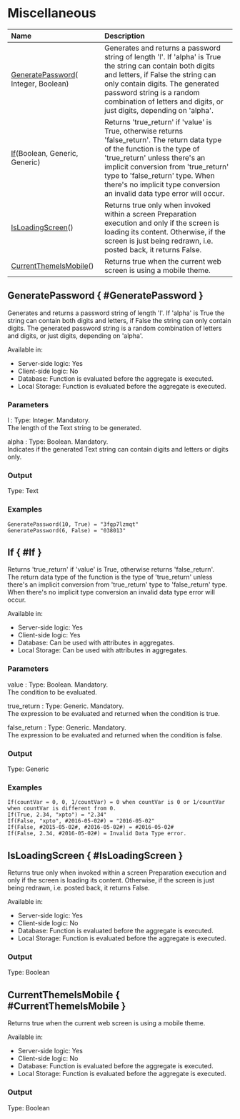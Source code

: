 # Miscellaneous

| Name | Description |
| :--- | :--- |
| [GeneratePassword](builtinfunction.miscellaneous.md#GeneratePassword)\(​Integer, Boolean\) | Generates and returns a password string of length 'l'. If 'alpha' is True the string can contain both digits and letters, if False the string can only contain digits. The generated password string is a random combination of letters and digits, or just digits, depending on 'alpha'. |
| [If](builtinfunction.miscellaneous.md#If)\(​Boolean, Generic, Generic\) | Returns 'true\_return' if 'value' is True, otherwise returns 'false\_return'. The return data type of the function is the type of 'true\_return' unless there's an implicit conversion from 'true\_return' type to 'false\_return' type. When there's no implicit type conversion an invalid data type error will occur. |
| [IsLoadingScreen](builtinfunction.miscellaneous.md#IsLoadingScreen)\(\) | Returns true only when invoked within a screen Preparation execution and only if the screen is loading its content. Otherwise, if the screen is just being redrawn, i.e. posted back, it returns False. |
| [CurrentThemeIsMobile](builtinfunction.miscellaneous.md#CurrentThemeIsMobile)\(\) | Returns true when the current web screen is using a mobile theme. |

## GeneratePassword { \#GeneratePassword }

Generates and returns a password string of length 'l'. If 'alpha' is True the string can contain both digits and letters, if False the string can only contain digits. The generated password string is a random combination of letters and digits, or just digits, depending on 'alpha'.

Available in:

* Server-side logic: Yes
* Client-side logic: No
* Database: Function is evaluated before the aggregate is executed.
* Local Storage: Function is evaluated before the aggregate is executed.

### Parameters

l : Type: Integer. Mandatory.  
The length of the Text string to be generated.

alpha : Type: Boolean. Mandatory.  
Indicates if the generated Text string can contain digits and letters or digits only.

### Output

Type: Text

### Examples

```text
GeneratePassword(10, True) = "3fgp7lzmqt"
GeneratePassword(6, False) = "038013"
```

## If { \#If }

Returns 'true\_return' if 'value' is True, otherwise returns 'false\_return'.  
The return data type of the function is the type of 'true\_return' unless there's an implicit conversion from 'true\_return' type to 'false\_return' type.  
When there's no implicit type conversion an invalid data type error will occur.

Available in:

* Server-side logic: Yes
* Client-side logic: Yes
* Database: Can be used with attributes in aggregates.
* Local Storage: Can be used with attributes in aggregates.

### Parameters

value : Type: Boolean. Mandatory.  
The condition to be evaluated.

true\_return : Type: Generic. Mandatory.  
The expression to be evaluated and returned when the condition is true.

false\_return : Type: Generic. Mandatory.  
The expression to be evaluated and returned when the condition is false.

### Output

Type: Generic

### Examples

```text
If(countVar = 0, 0, 1/countVar) = 0 when countVar is 0 or 1/countVar when countVar is different from 0.
If(True, 2.34, "xpto") = "2.34"
If(False, "xpto", #2016-05-02#) = "2016-05-02"
If(False, #2015-05-02#, #2016-05-02#) = #2016-05-02#
If(False, 2.34, #2016-05-02#) = Invalid Data Type error.
```

## IsLoadingScreen { \#IsLoadingScreen }

Returns true only when invoked within a screen Preparation execution and only if the screen is loading its content. Otherwise, if the screen is just being redrawn, i.e. posted back, it returns False.

Available in:

* Server-side logic: Yes
* Client-side logic: No
* Database: Function is evaluated before the aggregate is executed.
* Local Storage: Function is evaluated before the aggregate is executed.

### Output

Type: Boolean

## CurrentThemeIsMobile { \#CurrentThemeIsMobile }

Returns true when the current web screen is using a mobile theme.

Available in:

* Server-side logic: Yes
* Client-side logic: No
* Database: Function is evaluated before the aggregate is executed.
* Local Storage: Function is evaluated before the aggregate is executed.

### Output

Type: Boolean

